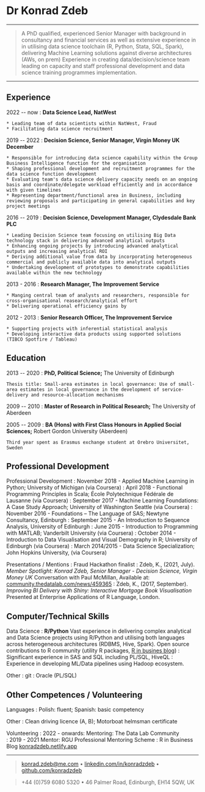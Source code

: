 <!-- Use tab key to insert 4 spaces -->
<!-- vim: set tabstop=4 softtabstop=0 expandtab shiftwidth=4 smarttab: -->
Dr Konrad Zdeb
==============

----

> A PhD qualified, experienced Senior Manager with background in consultancy and financial services as well as extensive experience in in utilising data science toolchain (R, Python, Stata, SQL, Spark), delivering Machine Learning solutions against diverse architectures (AWs, on prem)  Experience in creating data/decision/science team leading on capacity and staff professional development and data science training programmes implementation. 

----

Experience
----------

2022 -- now
: **Data Science Lead, NatWest**

    * Leading team of data scientists within NatWest, Fraud
    * Facilitating data science recruitment

2019 -- 2022
:   **Decision Science, Senior Manager, Virgin Money UK December**

    * Responsible for introducing data science capability within the Group Business Intelligence function for the organisation
    * Shaping professional development and recruitment programmes for the data science function development
    * Evaluating team's data science delivery capacity needs on an ongoing basis and coordinate/delegate workload efficiently and in accordance with given timelines
    * Representing department/functional area in Business, including reviewing proposals and participating in general capabilities and key project meetings

2016 -- 2019
:   **Decision Science, Development Manager, Clydesdale Bank PLC**

    * Leading Decision Science team focusing on utilising Big Data technology stack in delivering advanced analytical outputs
    * Enhancing ongoing projects by introducing advanced analytical outputs and increasing analytical ROI
    * Deriving additional value from data by incorporating heterogeneous commercial and publicly available data into analytical outputs
    * Undertaking development of prototypes to demonstrate capabilities available within the new technology

2013 - 2016
:   **Research Manager, The Improvement Service**

    * Manging central team of analysts and researchers, responsible for cross-organisational reasearch/analytical effort
    * Delivering operational efficiency gains by 

2012 - 2013
: **Senior Research Officer, The Improvement Service**

    * Supporting projects with inferential statistical analysis
    * Developing interactive data products using supported solutions (TIBCO Spotfire / Tableau)


Education
---------

2013 -- 2020
:   **PhD, Political Science;** The University of Edinburgh

    Thesis title: Small-area estimates in local governance: Use of small-area estimates in local governance in the development of service-delivery and resource-allocation mechanisms

2009 -- 2010
:   **Master of Research in Political Research;** The University of Aberdeen

2005 -- 2009
:   **BA (Hons) with First Class Honours in Applied Social Sciences;** Robert Gordon University (Aberdeen)

    Third year spent as Erasmus exchange student at Örebro Universitet, Sweden


Professional Development
------------------------

Professional Development
:   November 2018 - Applied Machine Learning in Python; University of Michigan (via Coursera)
:   April 2018 - Functional Programming Principles in Scala; École Polytechnique Fédérale de Lausanne (via Coursera)
:   September 2017 - Machine Learning Foundations: A Case Study Approach; University of Washington Seattle (via Coursera)
:   November 2016 - Foundations – The Language of SAS; Newtyne Consultancy, Edinburgh
:   September 2015 - An Introduction to Sequence Analysis, University of Edinburgh
:   June 2015 - Introduction to Programming with MATLAB; Vanderbilt University (via Coursera)
:   October 2014 - Introduction to Data Visualisation and Visual Demography in R; University of Edinburgh (via Coursera)
:   March 2014/2015 - Data Science Specialization; John Hopkins University, (via Coursera)

Presentations / Mentions
:  Fraud Hackathon finalist
:  Zdeb, K., (2021, July). *Member Spotlight: Konrad Zdeb, Senior Manager - Decision Science, Virgin Money UK* Conversation with Paul McMillan, Available at: [community.thedatalab.com/news/459365](https://community.thedatalab.com/news/459365)
:  Zdeb, K., (2017, September). *Improving BI Delivery with Shiny: Interactive Mortgage Book Visualisation* Presented at Enterprise Applications of R Language, London.

Computer/Technical Skills
-------------------------

Data Science
:   **R/Python** Vast experience in delivering complex analytical and Data Science projects using R/Python and utilising both languages across heterogeneous architectures (RDBMS, Hive, Spark). Open source contributions to R community (utility R packages, [R in busines blog](https://konradzdeb.netlify.app))
:   Significant experience in SAS and SQL including PL/SQL, HiveQL
:   Experience in developing ML/Data pipelines using Hadoop ecosystem.

Other
:   git
:   Oracle (PL/SQL)


Other Competences / Volunteering
---------------------------------

Languages
:   Polish: fluent; Spanish: basic competency

Other
:   Clean driving licence (A, B); Motorboat helmsman certificate

Volunteering
:   2022 - onwards: Mentoring: The Data Lab Community	
:   2019 - 2021 Mentor: RGU Professional Mentoring Scheme
:   R in Business Blog [konradzdeb.netlify.app](http://konradzdeb.netlify.app)

----

> <konrad.zdeb@me.com> • [linkedin.com/in/konradzdeb](https://www.linkedin.com/in/konradzdeb/) • [github.com/konradzdeb](https://github.com/konradzdeb) 

> +44 (0)759 6080 5320 • 46 Palmer Road, Edinburgh, EH14 5QW, UK



